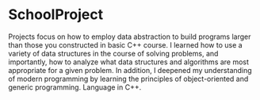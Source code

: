 # SchoolProject
Projects focus on how to employ data abstraction to build programs larger than those you constructed in basic C++ course. I learned how to use a variety of data structures in the course of solving problems, and importantly, how to analyze what data structures and algorithms are most appropriate for a given problem. In addition, I deepened my understanding of modern programming by learning the principles of object-oriented and generic programming. Language in C++.
